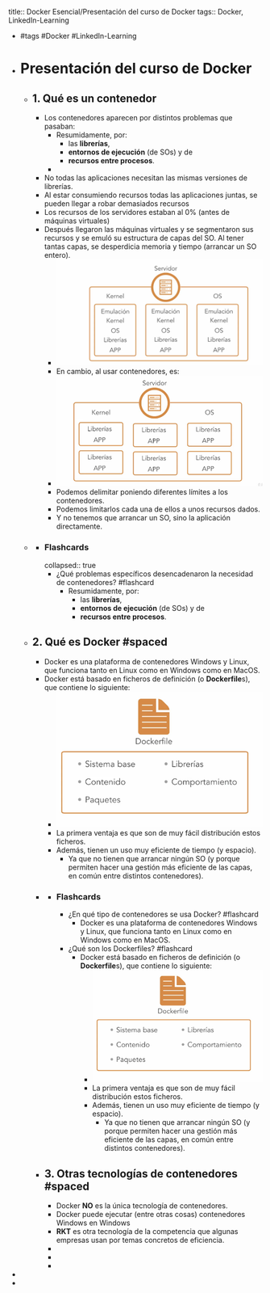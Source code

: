 title:: Docker Esencial/Presentación del curso de Docker
tags:: Docker, LinkedIn-Learning

- #tags #Docker #LinkedIn-Learning
- # Presentación del curso de Docker
	- ## 1. Qué es un contenedor
		- Los contenedores aparecen por distintos problemas que pasaban:
			- Resumidamente, por:
				- las **librerías**,
				- **entornos de ejecución** (de SOs) y de
				- **recursos entre procesos**.
			-
		- No todas las aplicaciones necesitan las mismas versiones de librerías.
		- Al estar consumiendo recursos todas las aplicaciones juntas, se pueden llegar a robar demasiados recursos
		- Los recursos de los servidores estaban al 0% (antes de máquinas virtuales)
		- Después llegaron las máquinas virtuales y se segmentaron sus recursos y se emuló su estructura de capas del SO. Al tener tantas capas, se desperdicia memoria y tiempo (arrancar un SO entero).
			- ![image.png](../assets/image_1661524893063_0.png)
			- En cambio, al usar contenedores, es:
			- ![image.png](../assets/image_1661524952485_0.png)
			- Podemos delimitar poniendo diferentes límites a los contenedores.
			- Podemos limitarlos cada una de ellos a unos recursos dados.
			- Y no tenemos que arrancar un SO, sino la aplicación directamente.
	-
		- ### Flashcards
		  collapsed:: true
			- ¿Qué problemas específicos desencadenaron la necesidad de contenedores? #flashcard
				- Resumidamente, por:
					- las **librerías**,
					- **entornos de ejecución** (de SOs) y de
					- **recursos entre procesos**.
	- ## 2. Qué es Docker #spaced
		- Docker es una plataforma de contenedores Windows y Linux, que funciona tanto en Linux como en Windows como en MacOS.
		- Docker está basado en ficheros de definición (o **Dockerfile**s), que contiene lo siguiente:
			- ![image.png](../assets/image_1661525275833_0.png)
			- La primera ventaja es que son de muy fácil distribución estos ficheros.
			- Además, tienen un uso muy eficiente de tiempo (y espacio).
				- Ya que no tienen que arrancar ningún SO (y porque permiten hacer una gestión más eficiente de las capas, en común entre distintos contenedores).
		-
			- ### Flashcards
				- ¿En qué tipo de contenedores se usa Docker? #flashcard
					- Docker es una plataforma de contenedores Windows y Linux, que funciona tanto en Linux como en Windows como en MacOS.
				- ¿Qué son los Dockerfiles? #flashcard
					- Docker está basado en ficheros de definición (o **Dockerfile**s), que contiene lo siguiente:
						- ![image.png](../assets/image_1661525275833_0.png)
						- La primera ventaja es que son de muy fácil distribución estos ficheros.
						- Además, tienen un uso muy eficiente de tiempo (y espacio).
							- Ya que no tienen que arrancar ningún SO (y porque permiten hacer una gestión más eficiente de las capas, en común entre distintos contenedores).
		- ## 3. Otras tecnologías de contenedores #spaced
			- Docker **NO** es la única tecnología de contenedores.
			- Docker puede ejecutar (entre otras cosas) contenedores Windows en Windows
			- **RKT** es otra tecnología de la competencia que algunas empresas usan por temas concretos de eficiencia.
			-
			-
			-
-
-
